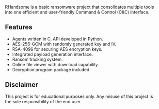 

RHandsome is a basic ransomware project that consolidates multiple tools into one efficient and user-friendly Command & Control (C&C) interface.


## Features
- Agents written in C, API developed in Python.
- AES-256-GCM with randomly generated key and IV.
- RSA-4096 for securing AES encryption keys.
- Integrated payload generation interface.
- Ransom tracking system.
- Online file viewer with download capability.
- Decryption program package included.

## Disclaimer
This project is for educational purposes only. Any misuse of this project is the sole responsibility of the end user.
